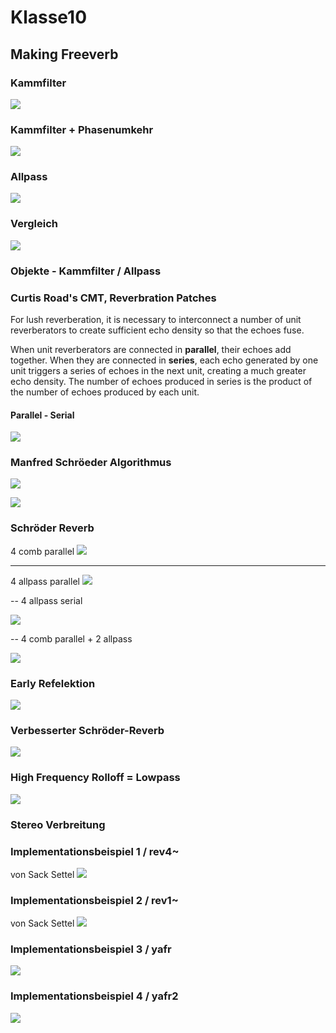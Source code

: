 # Klasse10

## Making Freeverb

### Kammfilter

![](Klasse9/png/comb.png)

### Kammfilter + Phasenumkehr

![](Klasse9/png/versuch3.png)

### Allpass

![](Klasse9/png/versuch4.png)

### Vergleich
![](Klasse9/png/versuch5.png)


### Objekte - Kammfilter / Allpass

### Curtis Road's CMT, Reverbration Patches

For lush reverberation, it is necessary to interconnect a number of unit reverberators to create sufficient echo density so that the echoes fuse.

When unit reverberators are connected in **parallel**, their echoes add together. When they are connected in **series**, each echo generated by one unit triggers a series of echoes in the next unit, creating a much greater echo density. The number of echoes produced in series is the product of the number of echoes produced by each unit.

#### Parallel - Serial

![](Klasse9/png/parallel_serial.png)

### Manfred Schröeder Algorithmus

![](Klasse9/png/mrs.jpg) 

![](Klasse9/png/design.png)


### Schröder Reverb

4 comb parallel
![](Klasse9/png/4_comb_para.png)

---
4 allpass parallel
![](Klasse9/png/4_allpass_para.png)

-- 
4 allpass serial

![](Klasse9/png/4_allpass_serial.png)

--
4 comb parallel + 2 allpass

![](Klasse9/png/4_comb_2all.png)


### Early Refelektion
![](Klasse9/png/revised.png)


### Verbesserter Schröder-Reverb
![](Klasse9/png/er+predelay+comb+all.png)




### High Frequency Rolloff = Lowpass

![](Klasse9/png/er+predelay+comb+all+rolloff.png)

### Stereo Verbreitung


### Implementationsbeispiel 1 / rev4~

von Sack Settel
![](Klasse9/png/rev4.png)

### Implementationsbeispiel 2 / rev1~

von  Sack Settel
![](Klasse9/png/rev1.png)

### Implementationsbeispiel 3 / yafr 

![](Klasse9/png/yafr.png)

### Implementationsbeispiel 4 / yafr2

![](Klasse9/png/yafr2.png)

